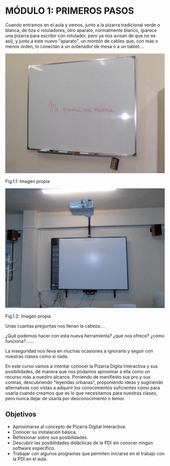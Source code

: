 # MÓDULO 1: PRIMEROS PASOS

Cuando entramos en el aula y vemos, junto a la pizarra tradicional verde o blanca, de tiza o rotuladores, otro aparato, normalmente blanco, (parece una pizarra para escribir con rotulador, pero ya nos avisan de que no es así), y junto a este nuevo "aparato", un montón de cables que, con más o menos orden, lo conectan a un ordenador de mesa o a un tablet....


![pizarra](img/PA150816.jpg)


Fig.1.1: Imagen propia


![pdi](img/PA150817.jpg)


Fig.1.2: Imagen propia

Unas cuantas preguntas nos llenan la cabeza....

¿Qué podemos hacer con esta nueva herramienta? ¿qué nos ofrece? ¿cómo funciona?......

La inseguridad nos lleva en muchas ocasiones a ignorarla y seguir con nuestras clases como si nada.

En este curso vamos a intentar conocer la Pizarra Digita Interactiva y sus posibilidades, de manera que nos podamos aproximar a ella como un recurso más a nuestro alcance. Poniendo de manifiesto sus pro y sus contras, descubriendo "leyendas urbanas", proponiendo ideas y sugiriendo alternativas con vistas a adquirir los conocimientos suficientes como para usarla cuando creamos que es lo que necesitamos para nuestras clases, pero nunca dejar de usarla por desconocimiento o temor.

## Objetivos

*   Aproximarse al concepto de Pizarra Digital Interactiva.
*   Conocer su instalación básica.
*   Reflexionar sobre sus posibilidades.
*   Descubrir las posibilidades didácticas de la PDI sin conocer ningún software específico.
*   Trabajar con algunos programas que permiten iniciarse en el trabajo con la PDI en el aula.

